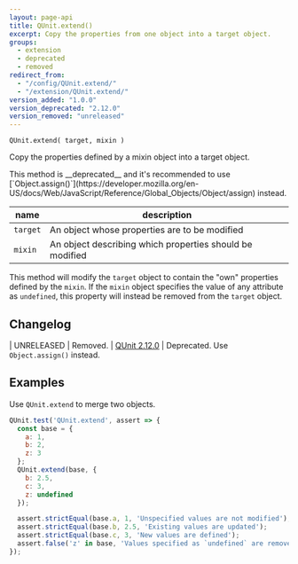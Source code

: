 ```yaml
---
layout: page-api
title: QUnit.extend()
excerpt: Copy the properties from one object into a target object.
groups:
  - extension
  - deprecated
  - removed
redirect_from:
  - "/config/QUnit.extend/"
  - "/extension/QUnit.extend/"
version_added: "1.0.0"
version_deprecated: "2.12.0"
version_removed: "unreleased"
---
```


`QUnit.extend( target, mixin )`

Copy the properties defined by a mixin object into a target object.

<p class="note note--warning" markdown="1">This method is __deprecated__ and it's recommended to use [`Object.assign()`](https://developer.mozilla.org/en-US/docs/Web/JavaScript/Reference/Global_Objects/Object/assign) instead.</p>

| name | description |
|------|-------------|
| `target` | An object whose properties are to be modified |
| `mixin` | An object describing which properties should be modified |

This method will modify the `target` object to contain the "own" properties defined by the `mixin`. If the `mixin` object specifies the value of any attribute as `undefined`, this property will instead be removed from the `target` object.

## Changelog

| UNRELEASED | Removed.
| [QUnit 2.12.0](https://github.com/qunitjs/qunit/releases/tag/2.12.0) | Deprecated. Use `Object.assign()` instead.

## Examples

Use `QUnit.extend` to merge two objects.

```js
QUnit.test('QUnit.extend', assert => {
  const base = {
    a: 1,
    b: 2,
    z: 3
  };
  QUnit.extend(base, {
    b: 2.5,
    c: 3,
    z: undefined
  });

  assert.strictEqual(base.a, 1, 'Unspecified values are not modified');
  assert.strictEqual(base.b, 2.5, 'Existing values are updated');
  assert.strictEqual(base.c, 3, 'New values are defined');
  assert.false('z' in base, 'Values specified as `undefined` are removed');
});
```
